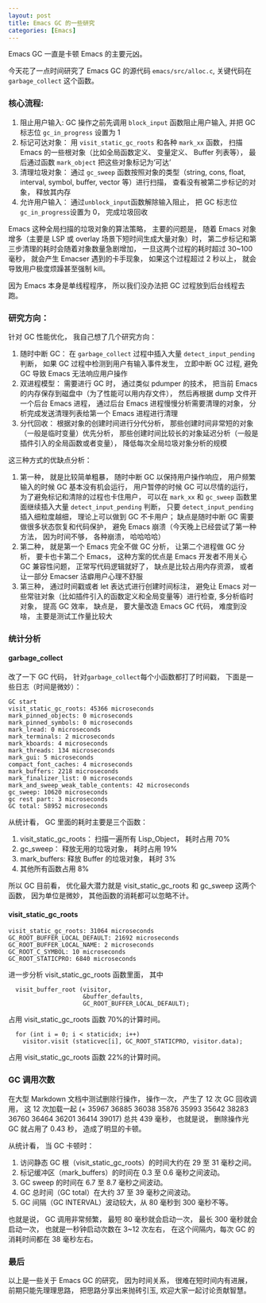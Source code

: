 ```yaml
---
layout: post
title: Emacs GC 的一些研究
categories: [Emacs]
---
```


Emacs GC 一直是卡顿 Emacs 的主要元凶。

今天花了一点时间研究了 Emacs GC 的源代码 `emacs/src/alloc.c`, 关键代码在 `garbage_collect` 这个函数。

### 核心流程:

1. 阻止用户输入: GC 操作之前先调用 `block_input` 函数阻止用户输入, 并把 GC 标志位 `gc_in_progress` 设置为 1
2. 标记可达对象： 用 `visit_static_gc_roots` 和各种 `mark_xx` 函数， 扫描 Emacs 的一些根对象（比如全局函数定义、 变量定义、 Buffer 列表等）， 最后通过函数 `mark_object` 把这些对象标记为‘可达’
3. 清理垃圾对象： 通过 `gc_sweep` 函数按照对象的类型（string, cons, float, interval, symbol, buffer, vector 等）进行扫描， 查看没有被第二步标记的对象， 释放其内存
4. 允许用户输入： 通过`unblock_input`函数解除输入阻止， 把 GC 标志位`gc_in_progress`设置为 0， 完成垃圾回收

Emacs 这种全局扫描的垃圾对象的算法策略， 主要的问题是， 随着 Emacs 对象增多（主要是 LSP 或 overlay 场景下短时间生成大量对象）时， 第二步标记和第三步清理的耗时会随着对象数量急剧增加， 一旦这两个过程的耗时超过 30~100 毫秒， 就会产生 Emacser 遇到的卡手现象， 如果这个过程超过 2 秒以上， 就会导致用户极度烦躁甚至强制 kill。

因为 Emacs 本身是单线程程序， 所以我们没办法把 GC 过程放到后台线程去跑。

### 研究方向：
针对 GC 性能优化， 我自己想了几个研究方向：

1. 随时中断 GC： 在 `garbage_collect` 过程中插入大量 `detect_input_pending` 判断， 如果 GC 过程中检测到用户有输入事件发生， 立即中断 GC 过程, 避免 GC 导致 Emacs 无法响应用户操作
2. 双进程模型： 需要进行 GC 时， 通过类似 pdumper 的技术， 把当前 Emacs 的内存保存到磁盘中（为了性能可以用内存文件）， 然后再根据 dump 文件开一个后台 Emacs 进程， 通过后台 Emacs 进程慢慢分析需要清理的对象， 分析完成发送清理列表给第一个 Emacs 进程进行清理
3. 分代回收： 根据对象的创建时间进行分代分析， 那些创建时间非常短的对象（一般是临时变量）优先分析， 那些创建时间比较长的对象延迟分析（一般是插件引入的全局函数或者变量）， 降低每次全局垃圾对象分析的规模

这三种方式的优缺点分析：
1. 第一种， 就是比较简单粗暴， 随时中断 GC 以保持用户操作响应， 用户频繁输入的时候 GC 基本没有机会运行， 用户暂停的时候 GC 可以尽情的运行， 为了避免标记和清除的过程也卡住用户， 可以在 `mark_xx` 和 `gc_sweep` 函数里面继续插入大量 `detect_input_pending` 判断， 只要 `detect_input_pending` 插入细粒度越细， 理论上可以做到 GC 不卡用户； 缺点是随时中断 GC 需要做很多状态恢复和代码保护， 避免 Emacs 崩溃（今天晚上已经尝试了第一种方法， 因为时间不够， 各种崩溃， 哈哈哈哈）
2. 第二种， 就是第一个 Emacs 完全不做 GC 分析， 让第二个进程做 GC 分析， 要卡也卡第二个 Emacs， 这种方案的优点是 Emacs 开发者不用关心 GC 兼容性问题， 正常写代码逻辑就好了， 缺点是比较占用内存资源， 或者让一部分 Emacser 洁癖用户心理不舒服
3. 第三种， 通过时间戳或者 let 表达式进行创建时间标注， 避免让 Emacs 对一些常驻对象（比如插件引入的函数定义和全局变量等）进行检查, 多分析临时对象， 提高 GC 效率， 缺点是， 要大量改造 Emacs GC 代码， 难度到没啥， 主要是测试工作量比较大

### 统计分析

#### garbage_collect
改了一下 GC 代码， 针对`garbage_collect`每个小函数都打了时间戳， 下面是一些日志（时间是微妙）：

```
GC start
visit_static_gc_roots: 45366 microseconds
mark_pinned_objects: 0 microseconds
mark_pinned_symbols: 0 microseconds
mark_lread: 0 microseconds
mark_terminals: 2 microseconds
mark_kboards: 4 microseconds
mark_threads: 134 microseconds
mark_gui: 5 microseconds
compact_font_caches: 4 microseconds
mark_buffers: 2218 microseconds
mark_finalizer_list: 0 microseconds
mark_and_sweep_weak_table_contents: 42 microseconds
gc_sweep: 10620 microseconds
gc rest part: 3 microseconds
GC total: 58952 microseconds
```

从统计看， GC 里面的耗时主要是三个函数：

1. visit_static_gc_roots： 扫描一遍所有 Lisp_Object， 耗时占用 70%
2. gc_sweep： 释放无用的垃圾对象， 耗时占用 19%
3. mark_buffers: 释放 Buffer 的垃圾对象， 耗时 3%
4. 其他所有函数占用 8%

所以 GC 目前看， 优化最大潜力就是 visit_static_gc_roots 和 gc_sweep 这两个函数， 因为单位是微妙， 其他函数的消耗都可以忽略不计。

#### visit_static_gc_roots
```
visit_static_gc_roots: 31064 microseconds
GC_ROOT_BUFFER_LOCAL_DEFAULT: 21692 microseconds
GC_ROOT_BUFFER_LOCAL_NAME: 2 microseconds
GC_ROOT_C_SYMBOL: 10 microseconds
GC_ROOT_STATICPRO: 6840 microseconds
```

进一步分析 visit_static_gc_roots 函数里面， 其中

```
  visit_buffer_root (visitor,
                     &buffer_defaults,
                     GC_ROOT_BUFFER_LOCAL_DEFAULT);
```
占用 visit_static_gc_roots 函数 70%的计算时间。

```
  for (int i = 0; i < staticidx; i++)
    visitor.visit (staticvec[i], GC_ROOT_STATICPRO, visitor.data);
```
占用 visit_static_gc_roots 函数 22%的计算时间。

### GC 调用次数
在大型 Markdown 文档中测试删除行操作， 操作一次， 产生了 12 次 GC 回收调用， 这 12 次加载一起 (+ 35967 36885 36038 35876 35993 35642 38283 36760 36464 36201 36414 39017) 总共 439 毫秒， 也就是说， 删除操作光 GC 就占用了 0.43 秒， 造成了明显的卡顿。

从统计看， 当 GC 卡顿时：

1. 访问静态 GC 根（visit_static_gc_roots）的时间大约在 29 至 31 毫秒之间。
2. 标记缓冲区（mark_buffers）的时间在 0.3 至 0.6 毫秒之间波动。
3. GC sweep 的时间在 6.7 至 8.7 毫秒之间波动。
4. GC 总时间（GC total）在大约 37 至 39 毫秒之间波动。
5. GC 间隔（GC INTERVAL）波动较大，从 80 毫秒到 300 毫秒不等。

也就是说， GC 调用非常频繁， 最短 80 毫秒就会启动一次， 最长 300 毫秒就会启动一次， 也就是一秒钟启动次数在 3~12 次左右， 在这个间隔内，每次 GC 的消耗时间都在 38 毫秒左右。


### 最后
以上是一些关于 Emacs GC 的研究， 因为时间关系， 很难在短时间内有进展， 前期只能先理理思路， 把思路分享出来抛砖引玉, 欢迎大家一起讨论贡献智慧。
